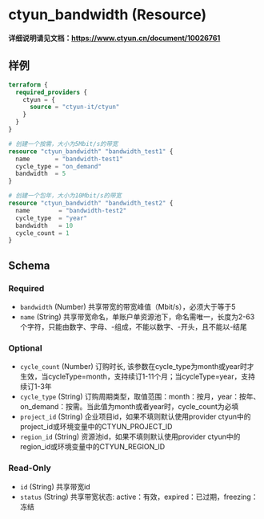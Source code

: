 # ctyun_bandwidth (Resource)
**详细说明请见文档：https://www.ctyun.cn/document/10026761**



## 样例

```terraform
terraform {
  required_providers {
    ctyun = {
      source = "ctyun-it/ctyun"
    }
  }
}

# 创建一个按需，大小为5Mbit/s的带宽
resource "ctyun_bandwidth" "bandwidth_test1" {
  name       = "bandwidth-test1"
  cycle_type = "on_demand"
  bandwidth  = 5
}

# 创建一个包年，大小为10Mbit/s的带宽
resource "ctyun_bandwidth" "bandwidth_test2" {
  name        = "bandwidth-test2"
  cycle_type  = "year"
  bandwidth   = 10
  cycle_count = 1
}
```

<!-- schema generated by tfplugindocs -->
## Schema

### Required

- `bandwidth` (Number) 共享带宽的带宽峰值（Mbit/s），必须大于等于5
- `name` (String) 共享带宽命名，单账户单资源池下，命名需唯一，长度为2-63个字符，只能由数字、字母、-组成，不能以数字、-开头，且不能以-结尾

### Optional

- `cycle_count` (Number) 订购时长, 该参数在cycle_type为month或year时才生效，当cycleType=month，支持续订1-11个月；当cycleType=year，支持续订1-3年
- `cycle_type` (String) 订购周期类型，取值范围：month：按月，year：按年、on_demand：按需。当此值为month或者year时，cycle_count为必填
- `project_id` (String) 企业项目id，如果不填则默认使用provider ctyun中的project_id或环境变量中的CTYUN_PROJECT_ID
- `region_id` (String) 资源池id，如果不填则默认使用provider ctyun中的region_id或环境变量中的CTYUN_REGION_ID

### Read-Only

- `id` (String) 共享带宽id
- `status` (String) 共享带宽状态: active：有效，expired：已过期，freezing：冻结